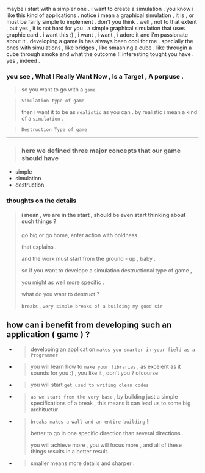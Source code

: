 maybe i start with a simpler one .
i want to create a simulation . you know i like this kind of applications .
notice i mean a graphical simulation , it is , or must be fairly simple to implement .  don't you think .
well , not to that extent , but yes , it is not hard for you .
a simple graphical simulation that uses graphic card .
i want this :) , i want , i want , i adore it and i'm passionate about it .
developing a game is has always been cool for me .
specially the ones with simulations , like bridges , like smashing a cube .
like througin a cube through smoke and what the outcome !!
interesting tought you have .
yes , indeed .

### you see , What I Really Want Now , Is a Target , A porpuse .

> so you want to go with a `game` .



> `Simulation type of game`
>
> then i want it to be as `realistic` as you can . by realistic i mean a kind of a `simulation` .



>`Destruction Type of game`

--------------

> ### here we defined three major concepts that our game should have

- simple
- simulation
- destruction



### thoughts on the details

> #### i mean , we are in the start , should be even start thinking about such things ?
>
> go big or go home, enter action with boldness
>
> that explains .
>
> and the work must start from the ground - up , baby .
>
> so if you want to develope a simulation destructional type of game ,
>
> you might as well more specific .
>
> what do you want to destruct ?
>
> `breaks` , `very simple breaks of a building my good sir`



## how can i benefit from developing such an application ( game ) ?

- > developing an application `makes you smarter in your field as a Programmer`

- > you will learn how to `make your libraries` , as excelent as it sounds for you :) , you like it , don't you ? ofcourse

- > you will start `get used to writing clean codes`

- > `as we start from the very base` , by building just a simple specifications of a break , this means it can lead us to some big archituctur

- > `breaks makes a wall and an entire building` !!
  >
  > better to go in one specific direction than several directions .
  >
  > you will achieve more , you will focus more , and all of these things results in a better result.

- > smaller means more details and sharper .